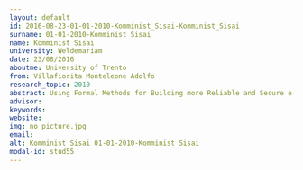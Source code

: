 ```yaml
---
layout: default 
id: 2016-08-23-01-01-2010-Komminist_Sisai-Komminist_Sisai
surname: 01-01-2010-Komminist Sisai
name: Komminist Sisai
university: Weldemariam
date: 23/08/2016
aboutme: University of Trento
from: Villafiorita Monteleone Adolfo
research_topic: 2010
abstract: Using Formal Methods for Building more Reliable and Secure e-voting Systems
advisor: 
keywords: 
website: 
img: no_picture.jpg
email: 
alt: Komminist Sisai 01-01-2010-Komminist Sisai
modal-id: stud55
---
```


